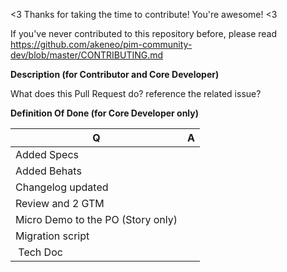 <3 Thanks for taking the time to contribute! You're awesome! <3

If you've never contributed to this repository before, please read https://github.com/akeneo/pim-community-dev/blob/master/CONTRIBUTING.md 

**Description (for Contributor and Core Developer)**

What does this Pull Request do? reference the related issue?

**Definition Of Done (for Core Developer only)**


| Q                                 | A
| --------------------------------- | ---
| Added Specs                       |
| Added Behats                      |
| Changelog updated                 |
| Review and 2 GTM                  |
| Micro Demo to the PO (Story only) |
| Migration script                  |
| Tech Doc                          |

